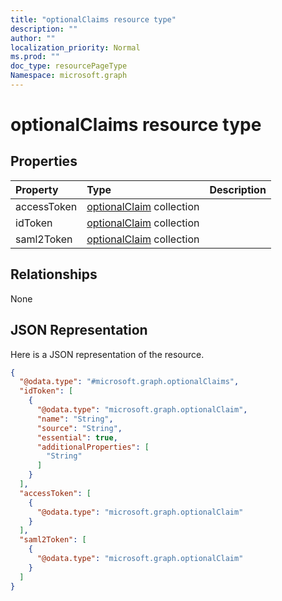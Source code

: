 ```yaml
---
title: "optionalClaims resource type"
description: ""
author: ""
localization_priority: Normal
ms.prod: ""
doc_type: resourcePageType
Namespace: microsoft.graph
---
```



# optionalClaims resource type



## Properties
|Property|Type|Description|
|:---|:---|:---|
|accessToken|[optionalClaim](../resources/optionalClaim.md) collection||
|idToken|[optionalClaim](../resources/optionalClaim.md) collection||
|saml2Token|[optionalClaim](../resources/optionalClaim.md) collection||

## Relationships
None

## JSON Representation
Here is a JSON representation of the resource.
<!-- {
  "blockType": "resource",
  "@odata.type": "microsoft.graph.optionalClaims"
}
-->
``` json
{
  "@odata.type": "#microsoft.graph.optionalClaims",
  "idToken": [
    {
      "@odata.type": "microsoft.graph.optionalClaim",
      "name": "String",
      "source": "String",
      "essential": true,
      "additionalProperties": [
        "String"
      ]
    }
  ],
  "accessToken": [
    {
      "@odata.type": "microsoft.graph.optionalClaim"
    }
  ],
  "saml2Token": [
    {
      "@odata.type": "microsoft.graph.optionalClaim"
    }
  ]
}
```

